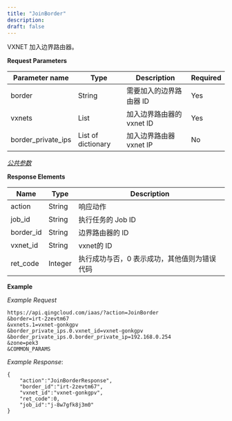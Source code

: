 ```yaml
---
title: "JoinBorder"
description: 
draft: false
---
```




VXNET 加入边界路由器。


**Request Parameters**

| Parameter name | Type | Description | Required |
| --- | --- | --- | --- |
| border | String | 需要加入的边界路由器 ID | Yes |
| vxnets | List | 加入边界路由器的 vxnet ID | Yes |
| border_private_ips | List of dictionary | 加入边界路由器 vxnet IP | No |

[_公共参数_](../../common/parameters.html#api-common-parameters)

**Response Elements**

| Name | Type | Description |
| --- | --- | --- |
| action | String | 响应动作 |
| job_id | String | 执行任务的 Job ID |
| border_id | String | 边界路由器的 ID |
| vxnet_id | String | vxnet的 ID |
| ret_code | Integer | 执行成功与否，0 表示成功，其他值则为错误代码 |

**Example**

_Example Request_

```
https://api.qingcloud.com/iaas/?action=JoinBorder
&border=irt-2zevtm67
&vxnets.1=vxnet-gonkgpv
&border_private_ips.0.vxnet_id=vxnet-gonkgpv
&border_private_ips.0.border_private_ip=192.168.0.254
&zone=pek3
&COMMON_PARAMS
```

_Example Response_:

```
{
    "action":"JoinBorderResponse",
    "border_id":"irt-2zevtm67",
    "vxnet_id":"vxnet-gonkgpv",
    "ret_code":0,
    "job_id":"j-8w7gfk8j3m0"
}
```
